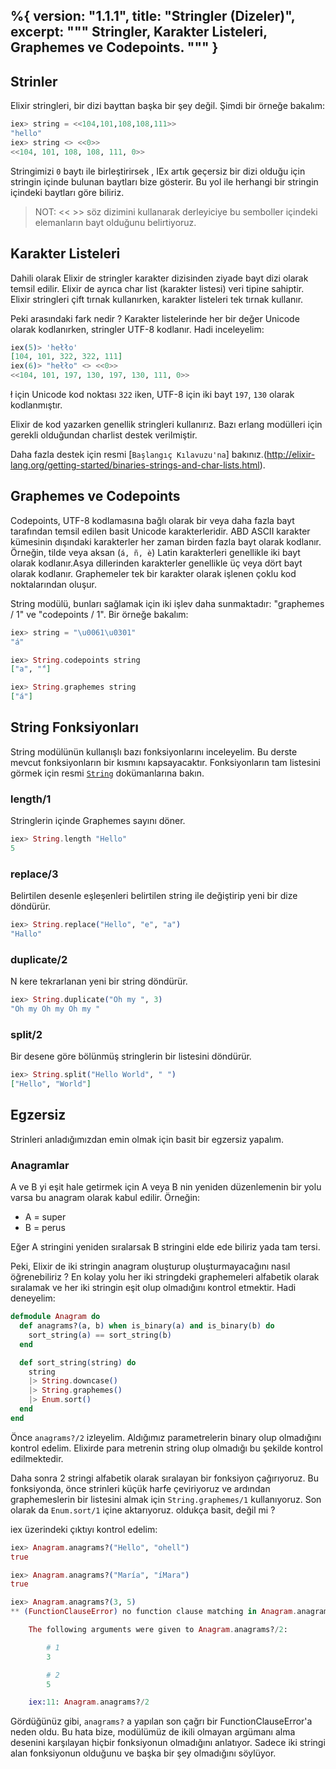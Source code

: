 %{
  version: "1.1.1",
  title: "Stringler (Dizeler)",
  excerpt: """
  Stringler, Karakter Listeleri, Graphemes ve Codepoints.
  """
}
---

## Strinler

Elixir stringleri, bir dizi bayttan başka bir şey değil. Şimdi bir örneğe bakalım:

```elixir
iex> string = <<104,101,108,108,111>>
"hello"
iex> string <> <<0>>
<<104, 101, 108, 108, 111, 0>>
```

Stringimizi `0` baytı ile birleştirirsek , IEx artık geçersiz bir dizi olduğu için stringin içinde bulunan baytları bize gösterir.
Bu yol ile herhangi bir stringin içindeki baytları göre biliriz.

>NOT: << >> söz dizimini kullanarak derleyiciye bu semboller içindeki elemanların bayt olduğunu belirtiyoruz.

## Karakter Listeleri

Dahili olarak Elixir de stringler karakter dizisinden ziyade bayt dizi olarak temsil edilir. Elixir de ayrıca char list (karakter listesi) veri tipine sahiptir. Elixir stringleri çift tırnak kullanırken, karakter listeleri tek tırnak kullanır.

Peki arasındaki fark nedir ? Karakter listelerinde her bir değer Unicode olarak kodlanırken, stringler UTF-8 kodlanır. Hadi inceleyelim:

```elixir
iex(5)> 'hełło'
[104, 101, 322, 322, 111]
iex(6)> "hełło" <> <<0>>
<<104, 101, 197, 130, 197, 130, 111, 0>>
```

ł için Unicode kod noktası `322` iken, UTF-8 için iki bayt `197`, `130` olarak kodlanmıştır.

Elixir de kod yazarken genellik stringleri kullanırız. Bazı erlang modülleri için gerekli olduğundan charlist destek verilmiştir.

Daha fazla destek için resmi [`Başlangıç Kılavuzu'na`] bakınız.(<http://elixir-lang.org/getting-started/binaries-strings-and-char-lists.html>).

## Graphemes ve Codepoints

Codepoints, UTF-8 kodlamasına bağlı olarak bir veya daha fazla bayt tarafından temsil edilen basit Unicode karakterleridir. ABD ASCII karakter kümesinin dışındaki karakterler her zaman birden fazla bayt olarak kodlanır. Örneğin, tilde veya aksan (`á, ñ, è`) Latin karakterleri genellikle iki bayt olarak kodlanır.Asya dillerinden karakterler genellikle üç veya dört bayt olarak kodlanır. Graphemeler tek bir karakter olarak işlenen çoklu kod noktalarından oluşur.

String modülü, bunları sağlamak için iki işlev daha sunmaktadır: "graphemes / 1" ve "codepoints / 1". Bir örneğe bakalım:

```elixir
iex> string = "\u0061\u0301"
"á"

iex> String.codepoints string
["a", "́"]

iex> String.graphemes string
["á"]
```

## String Fonksiyonları

String modülünün kullanışlı bazı fonksiyonlarını inceleyelim. Bu derste mevcut fonksiyonların bir kısmını kapsayacaktır. Fonksiyonların tam listesini görmek için resmi  [`String`](https://hexdocs.pm/elixir/String.html) dokümanlarına bakın.

### length/1

Stringlerin içinde Graphemes sayını döner.

```elixir
iex> String.length "Hello"
5
```

### replace/3

Belirtilen desenle eşleşenleri belirtilen string ile  değiştirip yeni bir dize döndürür.

```elixir
iex> String.replace("Hello", "e", "a")
"Hallo"
```

### duplicate/2

N kere tekrarlanan yeni bir string döndürür.

```elixir
iex> String.duplicate("Oh my ", 3)
"Oh my Oh my Oh my "
```

### split/2

Bir desene göre bölünmüş stringlerin bir listesini döndürür.

```elixir
iex> String.split("Hello World", " ")
["Hello", "World"]
```

## Egzersiz

Strinleri anladığımızdan emin olmak için basit bir egzersiz yapalım.

### Anagramlar

A ve B yi eşit hale getirmek için A veya B nin yeniden düzenlemenin bir yolu varsa bu anagram olarak kabul edilir. Örneğin:

+ A = super
+ B = perus

Eğer A stringini yeniden sıralarsak B  stringini elde ede biliriz yada tam tersi.

Peki, Elixir de iki stringin anagram oluşturup oluşturmayacağını nasıl öğrenebiliriz ?  En kolay yolu her iki stringdeki  graphemeleri alfabetik olarak sıralamak ve her iki stringin eşit olup olmadığını kontrol etmektir. Hadi deneyelim:

```elixir
defmodule Anagram do
  def anagrams?(a, b) when is_binary(a) and is_binary(b) do
    sort_string(a) == sort_string(b)
  end

  def sort_string(string) do
    string
    |> String.downcase()
    |> String.graphemes()
    |> Enum.sort()
  end
end
```

Önce `anagrams?/2` izleyelim. Aldığımız parametrelerin binary olup olmadığını kontrol edelim. Elixirde para metrenin string olup olmadığı bu şekilde kontrol edilmektedir.

Daha sonra 2 stringi alfabetik olarak sıralayan bir fonksiyon çağırıyoruz. Bu fonksiyonda, önce strinleri küçük harfe çeviriyoruz ve ardından graphemeslerin bir listesini almak için `String.graphemes/1` kullanıyoruz. Son olarak da `Enum.sort/1` içine aktarıyoruz. oldukça basit, değil mi ?

iex üzerindeki çıktıyı kontrol edelim:

```elixir
iex> Anagram.anagrams?("Hello", "ohell")
true

iex> Anagram.anagrams?("María", "íMara")
true

iex> Anagram.anagrams?(3, 5)
** (FunctionClauseError) no function clause matching in Anagram.anagrams?/2

    The following arguments were given to Anagram.anagrams?/2:

        # 1
        3

        # 2
        5

    iex:11: Anagram.anagrams?/2
```

Gördüğünüz gibi, `anagrams?` a yapılan son çağrı bir FunctionClauseError'a neden oldu. Bu hata bize, modülümüz de ikili olmayan argümanı alma desenini karşılayan hiçbir fonksiyonun olmadığını anlatıyor. Sadece iki stringi alan fonksiyonun olduğunu  ve başka bir şey olmadığını söylüyor.
